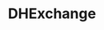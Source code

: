 ---
title: DHExchange
crosslinks:
- opendirectories
- megalinks
- DataHoarder
- cryptography
- xkcd
- TopGear
- CodeLyoko
- juicyuploads
- television
- formula1
---